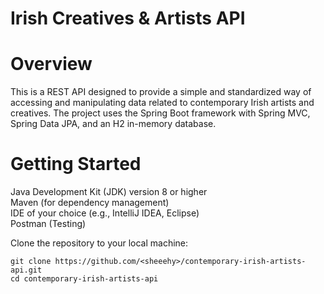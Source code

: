 # Irish Creatives & Artists API

# Overview
This is a REST API designed to provide a simple and standardized way of accessing and manipulating data related to contemporary Irish artists and creatives. The project uses the Spring Boot framework with Spring MVC, Spring Data JPA, and an H2 in-memory database.

# Getting Started
Java Development Kit (JDK) version 8 or higher  
Maven (for dependency management)  
IDE of your choice (e.g., IntelliJ IDEA, Eclipse)  
Postman (Testing)    

Clone the repository to your local machine:  

```
git clone https://github.com/<sheeehy>/contemporary-irish-artists-api.git
cd contemporary-irish-artists-api
```


